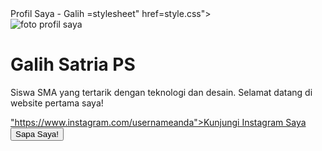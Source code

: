 <!DOCTYPE html>
<html>
<head>
<titles>Profil Saya - Galih</titles>
<link rel>=stylesheet" href=style.css">
</head>
<body>
<div class="Kartu-profil">
<img src="foto profil.jpg" alt="foto profil saya">
<h1> Galih Satria PS</h1>
<p> Siswa SMA yang tertarik dengan teknologi dan desain. Selamat datang di website pertama saya!</p>
<a href>"https://www.instagram.com/usernameanda">Kunjungi Instagram Saya</a>
<button id="SapaButton">Sapa Saya!</button>
</div>
<script src="script.js"></script>
</body>
</html>
